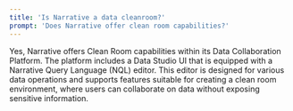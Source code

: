 ```yaml
---
title: 'Is Narrative a data cleanroom?'
prompt: 'Does Narrative offer clean room capabilities?'
---
```

Yes, Narrative offers Clean Room capabilities within its Data Collaboration Platform. The platform includes a Data Studio UI that is equipped with a Narrative Query Language (NQL) editor. This editor is designed for various data operations and supports features suitable for creating a clean room environment, where users can collaborate on data without exposing sensitive information.
